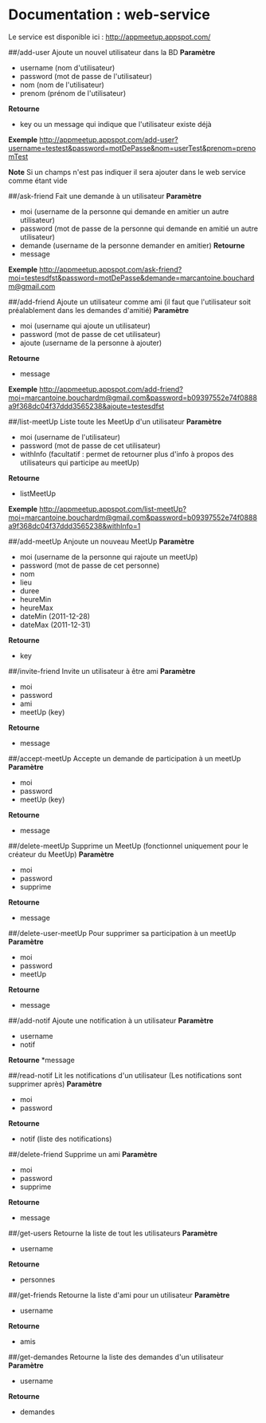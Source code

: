 Documentation : web-service
======

Le service est disponible ici : http://appmeetup.appspot.com/

##/add-user
Ajoute un nouvel utilisateur dans la BD
**Paramètre**
* username (nom d'utilisateur)
* password (mot de passe de l'utilisateur)
* nom      (nom de l'utilisateur)
* prenom   (prénom de l'utilisateur)

**Retourne**
* key ou un message qui indique que l'utilisateur existe déjà

**Exemple**
http://appmeetup.appspot.com/add-user?username=testest&password=motDePasse&nom=userTest&prenom=prenomTest

**Note**
Si un champs n'est pas indiquer il sera ajouter dans le web service comme étant vide

##/ask-friend
Fait une demande à un utilisateur
**Paramètre**
* moi      (username de la personne qui demande en amitier un autre utilisateur)
* password (mot de passe de la personne qui demande en amitié un autre utilisateur)
* demande  (username de la personne demander en amitier)
**Retourne**
* message

**Exemple**
http://appmeetup.appspot.com/ask-friend?moi=testesdfst&password=motDePasse&demande=marcantoine.bouchardm@gmail.com

##/add-friend
Ajoute un utilisateur comme ami (il faut que l'utilisateur soit préalablement dans les demandes d'amitié)
**Paramètre**
* moi      (username qui ajoute un utilisateur)
* password (mot de passe de cet utilisateur)
* ajoute   (username de la personne à ajouter)

**Retourne**
* message

**Exemple**
http://appmeetup.appspot.com/add-friend?moi=marcantoine.bouchardm@gmail.com&password=b09397552e74f0888a9f368dc04f37ddd3565238&ajoute=testesdfst

##/list-meetUp
Liste toute les MeetUp d'un utilisateur
**Paramètre**
* moi      (username de l'utilisateur)
* password (mot de passe de cet utilisateur)
* withInfo (facultatif : permet de retourner plus d'info à propos des utilisateurs qui participe au meetUp)

**Retourne**
* listMeetUp

**Exemple**
http://appmeetup.appspot.com/list-meetUp?moi=marcantoine.bouchardm@gmail.com&password=b09397552e74f0888a9f368dc04f37ddd3565238&withInfo=1

##/add-meetUp
Anjoute un nouveau MeetUp
**Paramètre**
* moi      (username de la personne qui rajoute un meetUp)
* password (mot de passe de cet personne)
* nom
* lieu
* duree
* heureMin
* heureMax
* dateMin (2011-12-28)
* dateMax (2011-12-31)

**Retourne**
* key

##/invite-friend
Invite un utilisateur à être ami
**Paramètre**
* moi
* password
* ami
* meetUp (key)

**Retourne**
* message

##/accept-meetUp
Accepte un demande de participation à un meetUp
**Paramètre**
* moi
* password
* meetUp (key)

**Retourne**
* message

##/delete-meetUp
Supprime un MeetUp (fonctionnel uniquement pour le créateur du MeetUp)
**Paramètre**
* moi
* password
* supprime

**Retourne**
* message

##/delete-user-meetUp
Pour supprimer sa participation à un meetUp
**Paramètre**
* moi
* password
* meetUp

**Retourne**
* message

##/add-notif
Ajoute une notification à un utilisateur
**Paramètre**
* username
* notif

**Retourne**
*message

##/read-notif
Lit les notifications d'un utilisateur (Les notifications sont supprimer après)
**Paramètre**
* moi
* password

**Retourne**
* notif (liste des notifications)

##/delete-friend
Supprime un ami
**Paramètre**
* moi
* password
* supprime

**Retourne**
* message

##/get-users
Retourne la liste de tout les utilisateurs
**Paramètre**
* username

**Retourne**
* personnes

##/get-friends
Retourne la liste d'ami pour un utilisateur
**Paramètre**
* username

**Retourne**
* amis

##/get-demandes
Retourne la liste des demandes d'un utilisateur
**Paramètre**
* username

**Retourne**
* demandes
